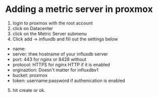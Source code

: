 # Adding a metric server in proxmox
1. login to proxmox with the root account
2. click on Datacenter
3. click on the Metric Server submenu
4. Click add -> influxdb and fill out the settings below
* name:
* server: thee hostname of your influxdb server
* port: 443 for nginx or 8428 without
* protocol: HTTPS for nginx HTTP if it is enabled
* orginaztion: Doesn't matter for influxdbv1
* bucket: proxmox
* token: username:password if authenication is enabled
5. hit create or ok.